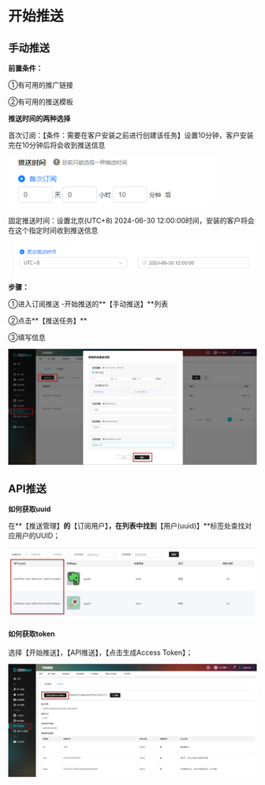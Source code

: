 

# 开始推送

## 手动推送

**前置条件：**

①有可用的推广链接

②有可用的推送模板

**推送时间的两种选择**

首次订阅：【条件：需要在客户安装之前进行创建该任务】设置10分钟，客户安装完在10分钟后将会收到推送信息

![img](kaishituisong.assets\wps199.jpg) 

固定推送时间：设置北京(UTC+8)  2024-06-30 12:00:00时间，安装的客户将会在这个指定时间收到推送信息

![img](kaishituisong.assets\wps200.jpg) 

**步骤：**

①进入订阅推送 -开始推送的**【手动推送】**列表

②点击**【推送任务】**

③填写信息

![image-20240711204021466](kaishituisong.assets/image-20240711204021466.png) 

## API推送

**如何获取uuid**

在**【推送管理】**的**【订阅用户】**，在列表中找到**【用户(uuid)】**标签处查找对应用户的UUID；

![image-20240710204046569](kaishituisong.assets/image-20240710204046569.png)

#### 如何获取token

选择【开始推送】，【API推送】，【点击生成Access Token】；

![image-20240711204132607](kaishituisong.assets/image-20240711204132607.png) 